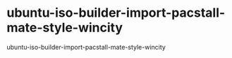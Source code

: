 # ubuntu-iso-builder-import-pacstall-mate-style-wincity
ubuntu-iso-builder-import-pacstall-mate-style-wincity
